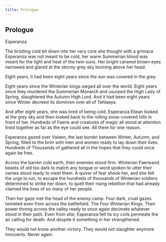```yaml
---
title: Prologue
---
```

## Prologue
Esperanza

The bristling cold bit down into her very core she thought with a grimace
Esperanza was not meant to be cold, her warm Summerian blood was meant for
the light and heat of the twin suns. Her bright caramel brown eyes narrowed and
glared at the stormy grey sky looming above her head. 

Eight years, it had been
eight years since the sun was covered in the grey. 

Eight years since the Winterian
kings sieged all over the world.
Eight years since they murdered the Summerian Monarch and usurped the High Lady of Spring, slaughtered the Autumn High Lord. And it had been eight
years since Winter decreed its dominion over all of Tehlaeya. 

And after eight
years, she was tired of being cold.
Esperanza Eliean looked at the grey sky and then looked back to the
rolling snow-covered hills in front of her. Hundreds of Faerie and creatures of
magic all stood at attention lined together as far as the eye could see. All there
for one reason.

Esperanza gazed over Valaen, the last border between Winter, Autumn,
and Spring, filled to the brim with men and women ready to lay down their lives.
Hundreds of Thousands of gathered all in the hopes that they could once again be
free.

Across the barren cold earth, their enemies stood firm. Winterian Faerieand beasts of old too dark to match any tongue or word spoken to utter their names stood ready to meet them. A quiver of fear shook her, and she felt the urge
to run, to escape the hundreds of thousands of Winterian soldiers determined to
strike her down, to quell their rising rebellion that had already claimed the lives
of so many of her people. 

Then her gaze met the head of the enemy camp. Four dark, cruel gazes twinkled even from across the battlefield. The Four Winterian
Kings. Their power throng across the valley ready to once again decimate
whatever stood in their path. Even from afar, Esperanza felt its icy coils permeate
the air calling for death. And despite it something in her strengthened. 

They would not know another victory. They would not slaughter anymore innocents.
Never again.



